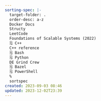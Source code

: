 ```yaml
---
sorting-spec: |-
  target-folder: .
  order-desc: a-z
  Docker Docs
  Structy
  LeetCode
  Foundations of Scalable Systems (2022) 
  🗒️ C++
  C++ reference
  🗒️ Bash
  🗒️ Python
  DE Grind Crew
  🗒️ Bazel
  🗒️ PowerShell
  %
  sortspec
created: 2023-09-03 08:46
updated: 2023-12-02T23:39
---
```




